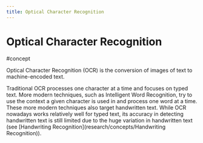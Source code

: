 ```yaml
---
title: Optical Character Recognition
---
```


# Optical Character Recognition

#concept

Optical Character Recognition (OCR) is the conversion of images of text to machine-encoded text.

Traditional OCR processes one character at a time and focuses on typed text. More modern techniques, such as Intelligent Word Recognition, try to use the context a given character is used in and process one word at a time. These more modern techniques also target handwritten text. While OCR nowadays works relatively well for typed text, its accuracy in detecting handwritten text is still limited due to the huge variation in handwritten text (see [Handwriting Recognition](research/concepts/Handwriting Recognition)).
